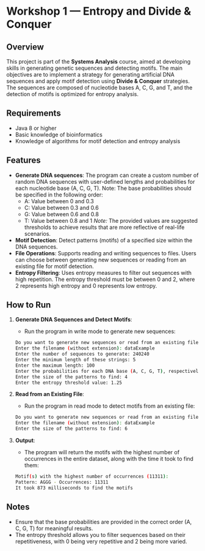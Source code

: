 # Workshop 1 — Entropy and Divide & Conquer

## Overview
This project is part of the **Systems Analysis** course, aimed at developing skills in generating genetic sequences and detecting motifs. The main objectives are to implement a strategy for generating artificial DNA sequences and apply motif detection using **Divide & Conquer** strategies. The sequences are composed of nucleotide bases A, C, G, and T, and the detection of motifs is optimized for entropy analysis.

## Requirements
- Java 8 or higher
- Basic knowledge of bioinformatics
- Knowledge of algorithms for motif detection and entropy analysis

## Features
- **Generate DNA sequences**: The program can create a custom number of random DNA sequences with user-defined lengths and probabilities for each nucleotide base (A, C, G, T). Note: The base probabilities should be specified in the following order:
  - A: Value between 0 and 0.3
  - C: Value between 0.3 and 0.6
  - G: Value between 0.6 and 0.8
  - T: Value between 0.8 and 1
*Note:* The provided values are suggested thresholds to achieve results that are more reflective of real-life scenarios.
- **Motif Detection**: Detect patterns (motifs) of a specified size within the DNA sequences.
- **File Operations**: Supports reading and writing sequences to files. Users can choose between generating new sequences or reading from an existing file for motif detection.
- **Entropy Filtering**: Uses entropy measures to filter out sequences with high repetition. The entropy threshold must be between 0 and 2, where 2 represents high entropy and 0 represents low entropy.

## How to Run

1. **Generate DNA Sequences and Detect Motifs**:
    - Run the program in write mode to generate new sequences:
    ```bash
    Do you want to generate new sequences or read from an existing file? (write (w)/read (r)): w
    Enter the filename (without extension): dataExample
    Enter the number of sequences to generate: 240240
    Enter the minimum length of these strings: 5
    Enter the maximum length: 100
    Enter the probabilities for each DNA base (A, C, G, T), respectively: 0.25 0.50 0.75 1.00
    Enter the size of the patterns to find: 4
    Enter the entropy threshold value: 1.25
    ```

2. **Read from an Existing File**:
    - Run the program in read mode to detect motifs from an existing file:
    ```bash
    Do you want to generate new sequences or read from an existing file? (write (w)/read (r)): r
    Enter the filename (without extension): dataExample
    Enter the size of the patterns to find: 6
    ```

3. **Output**:
   - The program will return the motifs with the highest number of occurrences in the entire dataset, along with the time it took to find them:
   ```bash
   Motif(s) with the highest number of occurrences (11311):
   Pattern: AGGG - Occurrences: 11311
   It took 873 milliseconds to find the motifs
   ```

## Notes
- Ensure that the base probabilities are provided in the correct order (A, C, G, T) for meaningful results.
- The entropy threshold allows you to filter sequences based on their repetitiveness, with 0 being very repetitive and 2 being more varied.
